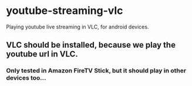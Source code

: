 # youtube-streaming-vlc
Playing youtube live streaming in VLC, for android devices.

## VLC should be installed, because we play the youtube url in VLC.
### Only tested in Amazon FireTV Stick, but it should play in other devices too...